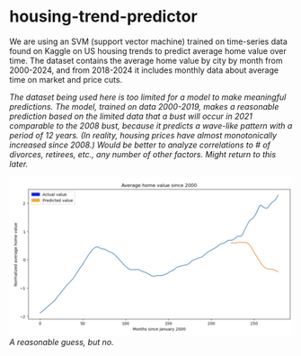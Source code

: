 # housing-trend-predictor

We are using an SVM (support vector machine) trained on time-series data found on Kaggle on US housing trends to predict average home value over time. The dataset contains the average home value by city by month from 2000-2024, and from 2018-2024 it includes monthly data about average time on market and price cuts. 

*The dataset being used here is too limited for a model to make meaningful predictions. The model, trained on data 2000-2019, makes a reasonable prediction based on the limited data that a bust will occur in 2021 comparable to the 2008 bust, because it predicts a wave-like pattern with a period of 12 years. (In reality, housing prices have almost monotonically increased since 2008.) Would be better to analyze correlations to # of divorces, retirees, etc., any number of other factors. Might return to this later.*

![predicted housing values](./predictedhomevalues.png)
*A reasonable guess, but no.*
